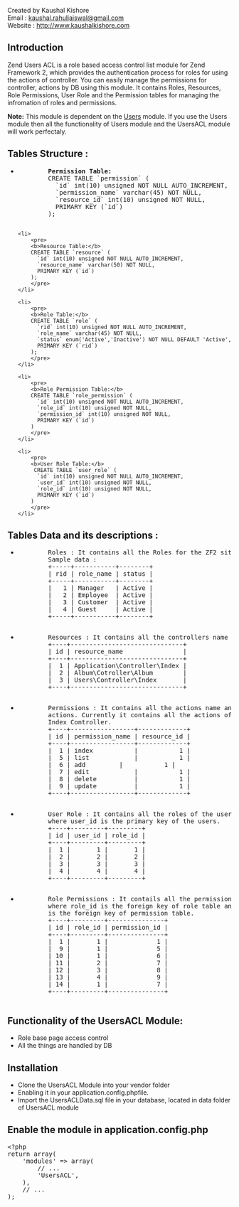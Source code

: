 Created by Kaushal Kishore <br>
Email : kaushal.rahuljaiswal@gmail.com<br>
Website : http://www.kaushalkishore.com<br>

<h2>Introduction</h2>
Zend Users ACL is a role based access control list  module for Zend Framework 2, which provides the authentication process for roles for using the actions of controller. You can easily manage the permissions for controller, actions by DB using this module. It contains Roles, Resources, Role Permissions, User Role and the Permission tables for managing the infromation of roles and permissions.

<b>Note:</b> This module is dependent on the <a href='https://github.com/kaushalkishorejaiswal/Users' target='_blank'>Users</a> module. If you use the Users module then all the functionality of Users module and the UsersACL module will work perfectaly.

<h2>Tables Structure :</h2>
<ul>
	<li>
		<pre>
		<b>Permission Table:</b>
		CREATE TABLE `permission` (
		  `id` int(10) unsigned NOT NULL AUTO_INCREMENT,
		  `permission_name` varchar(45) NOT NULL,
		  `resource_id` int(10) unsigned NOT NULL,
		  PRIMARY KEY (`id`)
		);
		</pre>
	</li>

	<li>
		<pre>
		<b>Resource Table:</b>
		CREATE TABLE `resource` (
		  `id` int(10) unsigned NOT NULL AUTO_INCREMENT,
		  `resource_name` varchar(50) NOT NULL,
		  PRIMARY KEY (`id`)
		);
		</pre>
	</li>
	
	<li>
		<pre>
		<b>Role Table:</b>
		CREATE TABLE `role` (
		  `rid` int(10) unsigned NOT NULL AUTO_INCREMENT,
		  `role_name` varchar(45) NOT NULL,
		  `status` enum('Active','Inactive') NOT NULL DEFAULT 'Active',
		  PRIMARY KEY (`rid`)
		);
		</pre>
	</li>
	
	<li>
		<pre>
		<b>Role Permission Table:</b>
		CREATE TABLE `role_permission` (
		  `id` int(10) unsigned NOT NULL AUTO_INCREMENT,
		  `role_id` int(10) unsigned NOT NULL,
		  `permission_id` int(10) unsigned NOT NULL,
		  PRIMARY KEY (`id`)
		)
		</pre>
	</li>
	
	<li>
		<pre>
		<b>User Role Table:</b>
		 CREATE TABLE `user_role` (
		  `id` int(10) unsigned NOT NULL AUTO_INCREMENT,
		  `user_id` int(10) unsigned NOT NULL,
		  `role_id` int(10) unsigned NOT NULL,
		  PRIMARY KEY (`id`)
		)
		</pre>
	</li>
</ul>

<h2>Tables Data and its descriptions :</h2>
<ul>
	<li>
		<pre>
		Roles : It contains all the Roles for the ZF2 site users. 
		Sample data :
		+-----+-----------+--------+
		| rid | role_name | status |
		+-----+-----------+--------+
		|   1 | Manager   | Active |
		|   2 | Employee  | Active |
		|   3 | Customer  | Active |
		|   4 | Guest     | Active |
		+-----+-----------+--------+
		</pre>
	</li>
	<li>
		<pre>
		Resources : It contains all the controllers name with their full path.
		+----+------------------------------+
		| id | resource_name                |
		+----+------------------------------+
		|  1 | Application\Controller\Index |
		|  2 | Album\Cotroller\Album        |
		|  3 | Users\Controller\Index       |
		+----+------------------------------+
		</pre>
	</li>
	<li>
		<pre>
		Permissions : It contains all the actions name and resource_id for their 
		actions. Currently it contains all the actions of Application 
		Index Controller.
		+----+-----------------+-------------+
		| id | permission_name | resource_id |
		+----+-----------------+-------------+
		|  1 | index           |           1 |
		|  5 | list            |           1 |
		|  6 | add	       |           1 |
		|  7 | edit            |           1 |
		|  8 | delete          |           1 |
		|  9 | update          |           1 |
		+----+-----------------+-------------+
		</pre>
	</li>
	<li>
		<pre>
		User Role : It contains all the roles of the users, 
		where user_id is the primary key of the users.
		+----+---------+---------+
		| id | user_id | role_id |
		+----+---------+---------+
		|  1 |       1 |       1 |
		|  2 |       2 |       2 |
		|  3 |       3 |       3 |
		|  4 |       4 |       4 |
		+----+---------+---------+
		</pre>
	</li>
	<li>
		<pre>
		Role Permissions : It contails all the permission for the role, 
		where role_id is the foreign key of role table and permission_id 
		is the foreign key of permission table.
		+----+---------+---------------+
		| id | role_id | permission_id |
		+----+---------+---------------+
		|  1 |       1 |             1 |
		|  9 |       1 |             5 |
		| 10 |       1 |             6 |
		| 11 |       2 |             7 |
		| 12 |       3 |             8 |
		| 13 |       4 |             9 |
		| 14 |       1 |             7 |
		+----+---------+---------------+
		</pre>
	</li>
</ul>


<h2>Functionality of the UsersACL Module:</h2>
<ul>
<li>Role base page access control</li>
<li>All the things are handled by DB</li>
</ul>

<h2>Installation</h2>
<ul>
<li>Clone the UsersACL Module into your vendor folder</li>
<li>Enabling it in your application.config.phpfile.</li>
<li>Import the UsersACLData.sql file in your database, located in data folder of UsersACL module</li>
</ul>

<h2>Enable the module in application.config.php</h2>
<pre>
&lt;?php
return array(
    'modules' => array(
        // ...
        'UsersACL',
    ),
    // ...
);
</pre>
